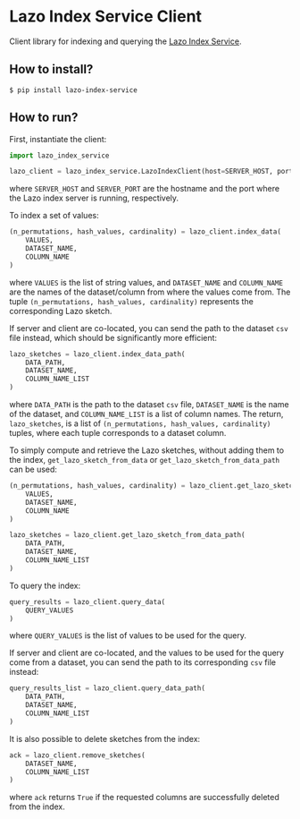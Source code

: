 # Lazo Index Service Client

Client library for indexing and querying the [Lazo Index Service](https://gitlab.com/ViDA-NYU/datamart/lazo-index-service).

## How to install?

    $ pip install lazo-index-service

## How to run?

First, instantiate the client:

```python
import lazo_index_service

lazo_client = lazo_index_service.LazoIndexClient(host=SERVER_HOST, port=SERVER_PORT)
```

where `SERVER_HOST` and `SERVER_PORT` are the hostname and the port where the Lazo index server is running, respectively.

To index a set of values:

```python
(n_permutations, hash_values, cardinality) = lazo_client.index_data(
    VALUES,
    DATASET_NAME,
    COLUMN_NAME
)
```

where `VALUES` is the list of string values, and `DATASET_NAME` and `COLUMN_NAME` are the names of the dataset/column from where the values come from. The tuple `(n_permutations, hash_values, cardinality)` represents the corresponding Lazo sketch.

If server and client are co-located, you can send the path to the dataset `csv` file instead, which should be significantly more efficient:

```python
lazo_sketches = lazo_client.index_data_path(
    DATA_PATH,
    DATASET_NAME,
    COLUMN_NAME_LIST
)
```

where `DATA_PATH` is the path to the dataset `csv` file, `DATASET_NAME` is the name of the dataset, and `COLUMN_NAME_LIST` is a list of column names. The return, `lazo_sketches`, is a list of `(n_permutations, hash_values, cardinality)` tuples, where each tuple corresponds to a dataset column.

To simply compute and retrieve the Lazo sketches, without adding them to the index, `get_lazo_sketch_from_data` or `get_lazo_sketch_from_data_path` can be used:

```python
(n_permutations, hash_values, cardinality) = lazo_client.get_lazo_sketch_from_data(
    VALUES,
    DATASET_NAME,
    COLUMN_NAME
)

lazo_sketches = lazo_client.get_lazo_sketch_from_data_path(
    DATA_PATH,
    DATASET_NAME,
    COLUMN_NAME_LIST
)
```

To query the index:

```python
query_results = lazo_client.query_data(
    QUERY_VALUES
)
```

where `QUERY_VALUES` is the list of values to be used for the query.

If server and client are co-located, and the values to be used for the query come from a dataset, you can send the path to its corresponding `csv` file instead:

```python
query_results_list = lazo_client.query_data_path(
    DATA_PATH,
    DATASET_NAME,
    COLUMN_NAME_LIST
)
```

It is also possible to delete sketches from the index:

```python
ack = lazo_client.remove_sketches(
    DATASET_NAME,
    COLUMN_NAME_LIST
)
```

where `ack` returns `True` if the requested columns are successfully deleted from the index.
